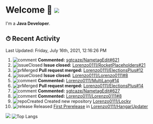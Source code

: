# Welcome 👋 ![](https://hit.yhype.me/github/profile?user_id=69311874)

I'm a **Java Developer**.

## ⏱ Recent Activity

<!--RECENT_ACTIVITY:last_update-->
Last Updated: Friday, July 16th, 2021, 12:16:26 PM
<!--RECENT_ACTIVITY:last_update_end-->

<!--RECENT_ACTIVITY:start-->
1. ![comment] **Commented:** [sgtcaze/NametagEdit#621](https://github.com/sgtcaze/NametagEdit/issues/621#issuecomment-880926461)
2. ![issueClosed] **Issue closed:** [Lorenzo0111/RocketPlaceholders#21](https://github.com/Lorenzo0111/RocketPlaceholders/issues/21)
3. ![prMerged] **Pull request merged:** [Lorenzo0111/ElectionsPlus#12](https://github.com/Lorenzo0111/ElectionsPlus/pull/12)
4. ![issueClosed] **Issue closed:** [Lorenzo0111/Lorenzo0111#8](https://github.com/Lorenzo0111/Lorenzo0111/issues/8)
5. ![comment] **Commented:** [Lorenzo0111/MultiLang#14](https://github.com/Lorenzo0111/MultiLang/pull/14#issuecomment-880133939)
6. ![prMerged] **Pull request merged:** [Lorenzo0111/ElectionsPlus#14](https://github.com/Lorenzo0111/ElectionsPlus/pull/14)
7. ![comment] **Commented:** [sgtcaze/NametagEdit#627](https://github.com/sgtcaze/NametagEdit/issues/627#issuecomment-880133734)
8. ![comment] **Commented:** [Lorenzo0111/Lorenzo0111#8](https://github.com/Lorenzo0111/Lorenzo0111/issues/8#issuecomment-879706799)
9. ![repoCreated] Created new repository [Lorenzo0111/Locky](https://github.com/Lorenzo0111/Locky)
10. ![release] Released [First Prerelease](https://github.com/Lorenzo0111/HangarUpdater/releases/tag/1.0-SNAPSHOT) in [Lorenzo0111/HangarUpdater](https://github.com/Lorenzo0111/HangarUpdater)
<!--RECENT_ACTIVITY:end-->

[![](https://github-readme-stats.vercel.app/api?username=Lorenzo0111&show_icons=true&count_private=true)](https://github.com/Lorenzo0111)
![Top Langs](https://github-readme-stats.vercel.app/api/top-langs/?username=Lorenzo0111&layout=compact)

[issueOpened]: https://cdn.jsdelivr.net/gh/Readme-Workflows/Readme-Icons@main/icons/octicons/IssueOpenedOld.svg
[issueClosed]: https://cdn.jsdelivr.net/gh/Readme-Workflows/Readme-Icons@main/icons/octicons/IssueClosedOld.svg

[prOpened]: https://cdn.jsdelivr.net/gh/Readme-Workflows/Readme-Icons@main/icons/octicons/PullRequestOpened.svg
[prClosed]: https://cdn.jsdelivr.net/gh/Readme-Workflows/Readme-Icons@main/icons/octicons/PullRequestClosed.svg
[prMerged]: https://cdn.jsdelivr.net/gh/Readme-Workflows/Readme-Icons@main/icons/octicons/PullRequestMerged.svg

[comment]: https://cdn.jsdelivr.net/gh/Readme-Workflows/Readme-Icons@main/icons/octicons/Comment.svg

[changesRequested]: https://cdn.jsdelivr.net/gh/Readme-Workflows/Readme-Icons@main/icons/octicons/RequestedChanges.svg
[approved]: https://cdn.jsdelivr.net/gh/Readme-Workflows/Readme-Icons@main/icons/octicons/ApprovedChanges.svg

[repoCreated]: https://cdn.jsdelivr.net/gh/Readme-Workflows/Readme-Icons@main/icons/octicons/Repository.svg
[release]: https://cdn.jsdelivr.net/gh/Readme-Workflows/Readme-Icons@main/icons/octicons/Release.svg
[star]: https://cdn.jsdelivr.net/gh/Readme-Workflows/Readme-Icons@main/icons/octicons/StarredRepository.svg
[wiki]: https://cdn.jsdelivr.net/gh/Readme-Workflows/Readme-Icons@main/icons/octicons/Wiki.svg
[fork]: https://cdn.jsdelivr.net/gh/Readme-Workflows/Readme-Icons@main/icons/octicons/ForkedRepository.svg
[people]: https://cdn.jsdelivr.net/gh/Readme-Workflows/Readme-Icons@main/icons/octicons/People.svg
